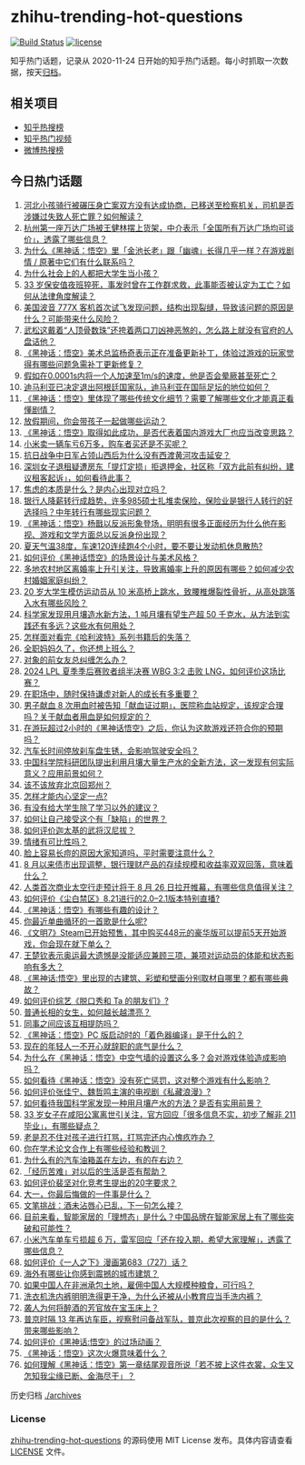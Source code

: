 # zhihu-trending-hot-questions

[![Build Status](https://github.com/justjavac/zhihu-trending-hot-questions/workflows/ci/badge.svg?branch=master)](https://github.com/justjavac/zhihu-trending-hot-questions/actions)
[![license](https://img.shields.io/github/license/justjavac/zhihu-trending-hot-questions)](https://github.com/justjavac/zhihu-trending-hot-questions/blob/master/LICENSE)

知乎热门话题，记录从 2020-11-24
日开始的知乎热门话题。每小时抓取一次数据，按天[归档](./archives)。

## 相关项目

- [知乎热搜榜](https://github.com/justjavac/zhihu-trending-top-search)
- [知乎热门视频](https://github.com/justjavac/zhihu-trending-hot-video)
- [微博热搜榜](https://github.com/justjavac/weibo-trending-hot-search)

## 今日热门话题

<!-- BEGIN -->
<!-- 最后更新时间 Fri Aug 23 2024 11:07:32 GMT+0800 (China Standard Time) -->

1. [河北小孩骑行被碾压身亡案双方没有达成协商，已移送至检察机关，司机是否涉嫌过失致人死亡罪？如何解读？](https://www.zhihu.com/question/665009577)
1. [杭州第一座万达广场被王健林摆上货架，中介表示「全国所有万达广场均可谈价」，透露了哪些信息？](https://www.zhihu.com/question/665008147)
1. [为什么《黑神话：悟空》里「金池长老」跟「幽魂」长得几乎一样？在游戏剧情 / 原著中它们有什么联系吗？](https://www.zhihu.com/question/664886957)
1. [为什么社会上的人都把大学生当小孩？](https://www.zhihu.com/question/652192841)
1. [33 岁保安值夜班猝死，事发时曾在工作群求救，此事能否被认定为工亡？如何从法律角度解读？](https://www.zhihu.com/question/664609018)
1. [美国波音 777X 客机首次试飞发现问题，结构出现裂缝，导致该问题的原因是什么？可能带来什么风险？](https://www.zhihu.com/question/664776971)
1. [武松这戴着“人顶骨数珠”还挎着两口刀凶神恶煞的，怎么路上就没有官府的人盘诘他？](https://www.zhihu.com/question/664835567)
1. [《黑神话：悟空》美术总监杨奇表示正在准备更新补丁，体验过游戏的玩家觉得有哪些问题急需补丁更新修复？](https://www.zhihu.com/question/664938815)
1. [假如在0.0001s内将一个人加速至1m/s的速度，他是否会晕厥甚至死亡？](https://www.zhihu.com/question/664649705)
1. [迪马利亚已决定退出阿根廷国家队，迪马利亚在国际足坛的地位如何？](https://www.zhihu.com/question/664639454)
1. [《黑神话：悟空》里体现了哪些传统文化细节？需要了解哪些文化才能真正看懂剧情？](https://www.zhihu.com/question/664785685)
1. [放假期间，你会带孩子一起做哪些运动？](https://www.zhihu.com/question/662039361)
1. [《黑神话：悟空》取得如此成功，是否代表着国内游戏大厂也应当改变思路？](https://www.zhihu.com/question/664971182)
1. [小米卖一辆车亏6万多，购车者买还是不买呢？](https://www.zhihu.com/question/664980672)
1. [抗日战争中日军占领山西后为什么没有西渡黄河攻击延安？](https://www.zhihu.com/question/22446656)
1. [深圳女子退租疑遭房东「提灯定损」拒退押金，社区称「双方此前有纠纷，建议租客起诉」，如何看待此事？](https://www.zhihu.com/question/664908939)
1. [焦虑的本质是什么？是内心出现对立吗？](https://www.zhihu.com/question/664787697)
1. [银行人降薪转行成趋势，许多985硕士扎堆卖保险，保险业是银行人转行的好选择吗？中年转行有哪些现实问题？](https://www.zhihu.com/question/664979159)
1. [《黑神话：悟空》杨戬以反派形象登场，明明有很多正面经历为什么他在影视、游戏和文学方面总以反派身份出现？](https://www.zhihu.com/question/664893150)
1. [夏天气温38度，车速120连续跑4个小时，要不要让发动机休息散热?](https://www.zhihu.com/question/664151959)
1. [如何评价《黑神话悟空》的场景设计与美术风格？](https://www.zhihu.com/question/664774042)
1. [多地农村地区离婚率上升引关注，导致离婚率上升的原因有哪些？如何减少农村婚姻家庭纠纷？](https://www.zhihu.com/question/664788777)
1. [20 岁大学生模仿运动员从 10 米高桥上跳水，致腰椎爆裂性骨折，从高处跳落入水有哪些风险？](https://www.zhihu.com/question/664974621)
1. [科学家发现用月壤造水新方法，1 吨月壤有望生产超 50 千克水，从方法到实践还有多远？这些水有何用处？](https://www.zhihu.com/question/664993561)
1. [怎样面对看完《哈利波特》系列书籍后的失落？](https://www.zhihu.com/question/663612752)
1. [全职妈妈久了，你还想上班么？](https://www.zhihu.com/question/491311735)
1. [对象的前女友总纠缠怎么办？](https://www.zhihu.com/question/664532408)
1. [2024 LPL 夏季季后赛败者组半决赛 WBG 3:2 击败 LNG，如何评价这场比赛？](https://www.zhihu.com/question/665004095)
1. [在职场中，随时保持谦虚对新人的成长有多重要？](https://www.zhihu.com/question/662639678)
1. [男子献血 8 次用血时被告知「献血证过期」，医院称血站规定，该规定合理吗？关于献血者用血是如何规定的？](https://www.zhihu.com/question/664895744)
1. [在游玩超过2小时的《黑神话悟空》之后，你认为这款游戏还符合你的预期吗？](https://www.zhihu.com/question/664989510)
1. [汽车长时间停放刹车盘生锈，会影响驾驶安全吗？](https://www.zhihu.com/question/664689127)
1. [中国科学院科研团队提出利用月壤大量生产水的全新方法，这一发现有何实际意义？应用前景如何？](https://www.zhihu.com/question/664998811)
1. [该不该放弃北京回郑州？](https://www.zhihu.com/question/664885003)
1. [怎样才能内心坚定一点?](https://www.zhihu.com/question/664828385)
1. [有没有给大学生除了学习以外的建议？](https://www.zhihu.com/question/664198156)
1. [如何让自己接受这个有「缺陷」的世界？](https://www.zhihu.com/question/664708601)
1. [如何评价迦太基的武将汉尼拔？](https://www.zhihu.com/question/24050507)
1. [情绪有可比性吗？](https://www.zhihu.com/question/664660096)
1. [脸上容易长痘的原因大家知道吗，平时需要注意什么？](https://www.zhihu.com/question/664992680)
1. [8 月以来债市出现调整，银行理财产品的存续规模和收益率双双回落，意味着什么？](https://www.zhihu.com/question/664997856)
1. [人类首次商业太空行走预计将于 8 月 26 日拉开帷幕，有哪些信息值得关注？](https://www.zhihu.com/question/664984923)
1. [如何评价《尘白禁区》8.21进行的2.0–2.1版本特别直播?](https://www.zhihu.com/question/664973747)
1. [《黑神话：悟空》有哪些有趣的设计？](https://www.zhihu.com/question/664773976)
1. [你最近单曲循环的一首歌是什么呢?](https://www.zhihu.com/question/662092146)
1. [《文明7》Steam已开始预售，其中购买448元的豪华版可以提前5天开始游戏，你会现在就下单么？](https://www.zhihu.com/question/664992869)
1. [王楚钦表示奥运最大遗憾是没能适应兼顾三项，兼项对运动员的体能和状态影响有多大？](https://www.zhihu.com/question/664973996)
1. [《黑神话:悟空》里出现的古建筑、彩塑和壁画分别取材自哪里？都有哪些典故？](https://www.zhihu.com/question/664775020)
1. [如何评价综艺《脱口秀和 Ta 的朋友们》?](https://www.zhihu.com/question/664659452)
1. [普通长相的女生，如何越长越漂亮？](https://www.zhihu.com/question/664259597)
1. [同事之间应该互相提防吗？](https://www.zhihu.com/question/663674505)
1. [《黑神话：悟空》PC 版启动时的「着色器编译」是干什么的？](https://www.zhihu.com/question/664839040)
1. [现在的年轻人一不开心就辞职的底气是什么？](https://www.zhihu.com/question/664714965)
1. [为什么在《黑神话：悟空》中空气墙的设置这么多？会对游戏体验造成影响吗？](https://www.zhihu.com/question/664781007)
1. [如何看待《黑神话：悟空》没有死亡惩罚，这对整个游戏有什么影响？](https://www.zhihu.com/question/664877628)
1. [如何评价张佳宁、魏哲鸣主演的电视剧《私藏浪漫》?](https://www.zhihu.com/question/663032446)
1. [如何看待我国科学家发现一种用月壤产水的方法？是否有实用前景？](https://www.zhihu.com/question/664987950)
1. [33 岁女子在咸阳公寓离世引关注，官方回应「很多信息不实，初步了解非 211 毕业」，有哪些疑点？](https://www.zhihu.com/question/664735784)
1. [老是忍不住对孩子进行打骂，打骂完还内心愧疚咋办？](https://www.zhihu.com/question/664828590)
1. [你在学术论文合作上有哪些经验和教训？](https://www.zhihu.com/question/664827411)
1. [为什么有的汽车油箱盖在左边，有的在右边？](https://www.zhihu.com/question/24733917)
1. [「经历苦难」对以后的生活是否有帮助？](https://www.zhihu.com/question/664863738)
1. [如何评价裴坚对化竞考生提出的20字要求？](https://www.zhihu.com/question/664920826)
1. [大一，你最后悔做的一件事是什么？](https://www.zhihu.com/question/663855527)
1. [文笔挑战：酒未沾唇心已乱，下一句怎么接？](https://www.zhihu.com/question/664306509)
1. [目前来看，智能家居的「理想态」是什么？中国品牌在智能家居上有了哪些突破和可能性？](https://www.zhihu.com/question/663851174)
1. [小米汽车单车亏损超 6 万，雷军回应「还在投入期，希望大家理解」，透露了哪些信息？](https://www.zhihu.com/question/664993525)
1. [如何评价《一人之下》漫画第683（727）话？](https://www.zhihu.com/question/665011292)
1. [海外有哪些让你感到震撼的城市建筑？](https://www.zhihu.com/question/592475240)
1. [如果中国人在非洲承包土地，雇佣中国人大规模种粮食，可行吗？](https://www.zhihu.com/question/535618899)
1. [洗衣机洗内裤明明洗得更干净，为什么还被从小教育应当手洗内裤？](https://www.zhihu.com/question/430301463)
1. [袭人为何将醉酒的芳官放在宝玉床上？](https://www.zhihu.com/question/48368259)
1. [普京时隔 13 年再访车臣，视察慰问备战军队，普京此次视察的目的是什么？带来哪些影响？](https://www.zhihu.com/question/664881747)
1. [如何评价《黑神话:悟空》的过场动画？](https://www.zhihu.com/question/664840476)
1. [《黑神话：悟空》这次火爆意味着什么？](https://www.zhihu.com/question/664867953)
1. [如何理解《黑神话：悟空》第一章结尾观音所说「若不披上这件衣裳，众生又怎知我尘缘已断、金海尽干」？](https://www.zhihu.com/question/664869379)

<!-- END -->

历史归档 [./archives](./archives)

### License

[zhihu-trending-hot-questions](https://github.com/justjavac/zhihu-trending-hot-questions)
的源码使用 MIT License 发布。具体内容请查看 [LICENSE](./LICENSE) 文件。
